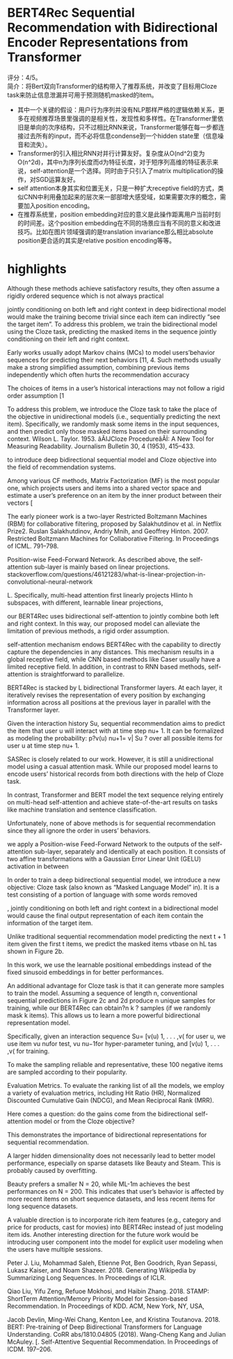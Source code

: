 # BERT4Rec Sequential Recommendation with Bidirectional Encoder Representations from Transformer

评分：4/5。  
简介：将Bert双向Transformer的结构带入了推荐系统，并改变了目标用Cloze task来防止信息泄漏并可用于预测随机masked的item。  

- 其中一个关键的假设：用户行为序列并没有NLP那样严格的逻辑依赖关系，更多在视频推荐场景里强调的是相关性，发现性和多样性。在Transformer里依旧是单向的次序结构，只不过相比RNN来说，Transformer能够在每一步都连接过去所有的input，而不必将信息condense到一个hidden state里（信息噪音和流失）。
- Transformer的引入相比RNN对并行计算友好。复杂度从O(nd^2)变为O(n^2d)，其中n为序列长度而d为特征长度，对于短序列高维的特征表示来说，self-attention是一个选择。同时由于只引入了matrix multiplication的操作，对SGD运算友好。
- self attention本身其实和位置无关，只是一种扩大receptive field的方式，类似CNN中利用叠加起来的层次来一部部增大感受域，如果需要次序的概念，需要加入position encoding。
- 在推荐系统里，position embedding对应的意义是此操作距离用户当前时刻的时间差。这个position embedding在不同的场景应当有不同的意义和改进技巧。比如在图片领域强调的是translation invariance那么相比absolute position更合适的其实是relative position encoding等等。



# highlights

Although these methods achieve satisfactory results, they often assume a rigidly ordered sequence which is not always practical

jointly conditioning on both left and right context in deep bidirectional model would make the training become trivial since each item can indirectly “see the target item”. To address this problem, we train the bidirectional model using the Cloze task, predicting the masked items in the sequence jointly conditioning on their left and right context.

Early works usually adopt Markov chains (MCs) to model users’behavior sequences for predicting their next behaviors [11, 4.  Such methods usually make a strong simplified assumption, combining previous items independently which often hurts the recommendation accuracy

The choices of items in a user’s historical interactions may not follow a rigid order assumption [1

To address this problem, we introduce the Cloze task to take the place of the objective in unidirectional models (i.e., sequentially predicting the next item). Specifically, we randomly mask some items in the input sequences, and then predict only those masked items based on their surrounding context. Wilson L. Taylor. 1953. âĂĲCloze ProcedureâĂİ: A New Tool for Measuring Readability. Journalism Bulletin 30, 4 (1953), 415–433.

to introduce deep bidirectional sequential model and Cloze objective into the field of recommendation systems.

Among various CF methods, Matrix Factorization (MF) is the most popular one, which projects users and items into a shared vector space and estimate a user’s preference on an item by the inner product between their vectors [

The early pioneer work is a two-layer Restricted Boltzmann Machines (RBM) for collaborative filtering, proposed by Salakhutdinov et al. in Netflix Prize2. Ruslan Salakhutdinov, Andriy Mnih, and Geoffrey Hinton. 2007. Restricted Boltzmann Machines for Collaborative Filtering. In Proceedings of ICML. 791–798.

Position-wise Feed-Forward Network. As described above, the self-attention sub-layer is mainly based on linear projections.
stackoverflow.com/questions/46121283/what-is-linear-projection-in-convolutional-neural-network 

L.	Specifically, multi-head attention first linearly projects Hlinto h subspaces, with different, learnable linear projections,

our BERT4Rec uses bidirectional self-attention to jointly combine both left and right context. In this way, our proposed model can alleviate the limitation of previous methods, a rigid order assumption.

self-attention mechanism endows BERT4Rec with the capability to directly capture the dependencies in any distances. This mechanism results in a global receptive field, while CNN based methods like Caser usually have a limited receptive field. In addition, in contrast to RNN based methods, self-attention is straightforward to parallelize.

BERT4Rec is stacked by L bidirectional Transformer layers. At each layer, it iteratively revises the representation of every position by exchanging information across all positions at the previous layer in parallel with the Transformer layer.

Given the interaction history Su, sequential recommendation aims to predict the item that user u will interact with at time step nu+ 1. It can be formalized as modeling the probability: p?v(u) nu+1= v| Su ? over all possible items for user u at time step nu+ 1.

SASRec is closely related to our work. However, it is still a unidirectional model using a casual attention mask. While our proposed model learns to encode users’ historical records from both directions with the help of Cloze task.

In contrast, Transformer and BERT model the text sequence relying entirely on multi-head self-attention and achieve state-of-the-art results on tasks like machine translation and sentence classification.

Unfortunately, none of above methods is for sequential recommendation since they all ignore the order in users’ behaviors.

we apply a Position-wise Feed-Forward Network to the outputs of the self-attention sub-layer, separately and identically at each position. It consists of two affine transformations with a Gaussian Error Linear Unit (GELU) activation in between

In order to train a deep bidirectional sequential model, we introduce a new objective: Cloze task (also known as “Masked Language Model” in). It is a test consisting of a portion of language with some words removed

, jointly conditioning on both left and right context in a bidirectional model would cause the final output representation of each item contain the information of the target item.

Unlike traditional sequential recommendation model predicting the next t + 1 item given the first t items, we predict the masked items vtbase on hL tas shown in Figure 2b.

In this work, we use the learnable positional embeddings instead of the fixed sinusoid embeddings in for better performances.

An additional advantage for Cloze task is that it can generate more samples to train the model. Assuming a sequence of length n, conventional sequential predictions in Figure 2c and 2d produce n unique samples for training, while our BERT4Rec can obtain?n k ? samples (if we randomly mask k items). This allows us to learn a more powerful bidirectional representation model.

Specifically, given an interaction sequence Su= [v(u) 1, . . . ,v( for user u, we use item vu nufor test, vu nu−1for hyper-parameter tuning, and [v(u) 1, . . . ,v( for training.

To make the sampling reliable and representative, these 100 negative items are sampled according to their popularity.

Evaluation Metrics. To evaluate the ranking list of all the models, we employ a variety of evaluation metrics, including Hit Ratio (HR), Normalized Discounted Cumulative Gain (NDCG), and Mean Reciprocal Rank (MRR).

Here comes a question: do the gains come from the bidirectional self-attention model or from the Cloze objective?

This demonstrates the importance of bidirectional representations for sequential recommendation.

A larger hidden dimensionality does not necessarily lead to better model performance, especially on sparse datasets like Beauty and Steam. This is probably caused by overfitting.

Beauty prefers a smaller N = 20, while ML-1m achieves the best performances on N = 200. This indicates that user’s behavior is affected by more recent items on short sequence datasets, and less recent items for long sequence datasets.

A valuable direction is to incorporate rich item features (e.g., category and price for products, cast for movies) into BERT4Rec instead of just modeling item ids. Another interesting direction for the future work would be introducing user component into the model for explicit user modeling when the users have multiple sessions.

Peter J. Liu, Mohammad Saleh, Etienne Pot, Ben Goodrich, Ryan Sepassi, Lukasz Kaiser, and Noam Shazeer. 2018. Generating Wikipedia by Summarizing Long Sequences. In Proceedings of ICLR.

Qiao Liu, Yifu Zeng, Refuoe Mokhosi, and Haibin Zhang. 2018. STAMP: ShortTerm Attention/Memory Priority Model for Session-based Recommendation. In Proceedings of KDD. ACM, New York, NY, USA, 

Jacob Devlin, Ming-Wei Chang, Kenton Lee, and Kristina Toutanova. 2018. BERT: Pre-training of Deep Bidirectional Transformers for Language Understanding.  CoRR abs/1810.04805 (2018).
 Wang-Cheng Kang and Julian McAuley. [. Self-Attentive Sequential Recommendation. In Proceedings of ICDM. 197–206.